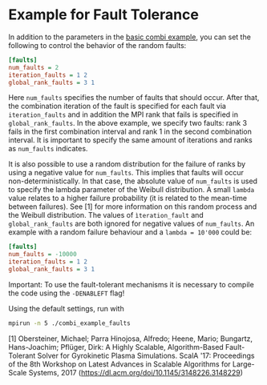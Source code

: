 # Example for Fault Tolerance

In addition to the parameters in the [basic combi example](../combi_example/README.md),
you can set the following to control the behavior of the random faults:

```ini
[faults]
num_faults = 2
iteration_faults = 1 2
global_rank_faults = 3 1
```

Here `num_faults` specifies the number of faults that should occur.
After that, the combination iteration of the fault is specified for each fault
via `iteration_faults` and in addition the MPI rank that fails is specified
in `global_rank_faults`.
In the above example, we specify two faults:
rank 3 fails in the first combination interval and rank 1 in the second
combination interval.
It is important to specify the same amount of iterations and ranks as
`num_faults` indicates.

It is also possible to use a random distribution for the failure of ranks by
using a negative value for `num_faults`.
This implies that faults will occur non-deterministically.
In that case, the absolute value of `num_faults` is used to specify the lambda
parameter of the Weibull distribution.
A small `lambda` value relates to a higher failure probability (it is related
to the mean-time between failures).
See [1] for more information on this random process and the Weibull distribution.
The values of `ìteration_fault` and `global_rank_faults` are both ignored for
negative values of `num_faults`.
An example with a random failure behaviour and a `lambda = 10'000` could be:

```ini
[faults]
num_faults = -10000
iteration_faults = 1 2
global_rank_faults = 3 1
```

Important: To use the fault-tolerant mechanisms it is necessary to compile the
code using the `-DENABLEFT` flag!

Using the default settings, run with

```bash
mpirun -n 5 ./combi_example_faults
```

[1] Obersteiner, Michael; Parra Hinojosa, Alfredo; Heene, Mario;
Bungartz, Hans-Joachim; Pflüger, Dirk:
A Highly Scalable, Algorithm-Based Fault-Tolerant Solver for Gyrokinetic Plasma Simulations.
ScalA '17: Proceedings of the 8th Workshop on Latest Advances in Scalable Algorithms
for Large-Scale Systems, 2017 (<https://dl.acm.org/doi/10.1145/3148226.3148229>)

